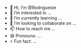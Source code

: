 - 👋 Hi, I’m @Rodriguesie
- 👀 I’m interested in ...
- 🌱 I’m currently learning ...
- 💞️ I’m looking to collaborate on ...
- 📫 How to reach me ...
- 😄 Pronouns: ...
- ⚡ Fun fact: ...

<!---
Rodriguesie/Rodriguesie is a ✨ special ✨ repository because its `README.md` (this file) appears on your GitHub profile.
You can click the Preview link to take a look at your changes.
--->
